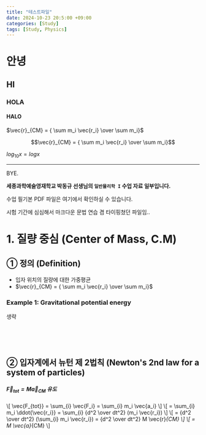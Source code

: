 ```yaml
---
title: "테스트파일"
date: 2024-10-23 20:5:00 +09:00
categories: [Study]
tags: [Study, Physics]
---
```


# 안녕

## HI

### HOLA

#### HALO


$\vec{r}_{CM} = { \sum m_i \vec{r_i} \over \sum m_i}$


$$\vec{r}_{CM} = { \sum m_i \vec{r_i} \over \sum m_i}$$


$log_{10}x = logx$

---



BYE.


**세종과학예술영재학교 박동규 선생님의 `일반물리학 I` 수업 자료 일부입니다.**

수업 필기본 PDF 파일은 여기에서 확인하실 수 있습니다.

시험 기간에 심심해서 마크다운 문법 연습 겸 타이핑쳤던 파일임..


# 1. 질량 중심 (Center of Mass, C.M)
## ① 정의 (Definition)
- 입자 위치의 질량에 대한 가중평균
-  $\vec{r}_{CM} = { \sum m_i \vec{r_i} \over \sum m_i}$
### Example 1: Gravitational potential energy
생략

<br><br><br>

## ② 입자계에서 뉴턴 제 2법칙 (Newton's 2nd law for a system of particles)
##### $\vec{F}_{tot} = M \vec{a}_{CM}$ 유도

\\[
\vec{F_{tot}} = \sum_{i} \vec{F_i} = \sum_{i} m_i \vec{a_i}
\\]
\\[
= \sum_{i} m_i \ddot{\vec{r_i}} = \sum_{i} {d^2 \over dt^2} (m_i \vec{r_i})
\\]
\\[
= {d^2 \over dt^2} (\sum_{i} m_i \vec{r_i}) = {d^2 \over dt^2} M \vec{r}_{CM}
\\]
\\[
= M \vec{a}_{CM}
\\]